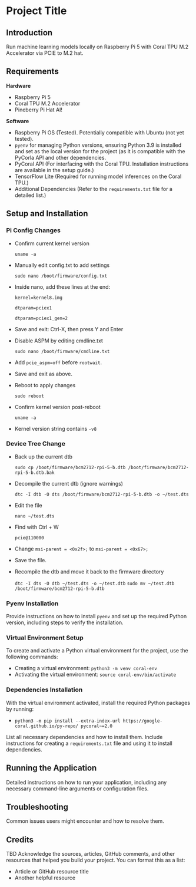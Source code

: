 # Project Title

## Introduction
Run machine learning models locally on Raspberry Pi 5 with Coral TPU M.2 Accelerator via PCIE to M.2 hat. 

## Requirements

 **Hardware**

  - Raspberry Pi 5
  - Coral TPU M.2 Accelerator
  - Pineberry Pi Hat AI!

**Software**
  - Raspberry Pi OS (Tested). Potentially compatible with Ubuntu (not yet tested).
  - `pyenv` for managing Python versions, ensuring Python 3.9 is installed and set as the local version for the project (as it is compatible with the PyCorla API and other dependencies.
  - PyCoral API (For interfacing with the Coral TPU. Installation instructions are available in the setup guide.)
  - TensorFlow Lite (Required for running model inferences on the Coral TPU.)
  - Additional Dependencies (Refer to the `requirements.txt` file for a detailed list.)

## Setup and Installation

### Pi Config Changes

  - Confirm current kernel version
	
	`uname -a`

  - Manually edit config.txt to add settings
	
	`sudo nano /boot/firmware/config.txt`

  - Inside nano, add these lines at the end:

	`kernel=kernel8.img`

	`dtparam=pciex1`

	`dtparam=pciex1_gen=2`

  - Save and exit: Ctrl-X, then press Y and Enter

  - Disable ASPM by editing cmdline.txt

	`sudo nano /boot/firmware/cmdline.txt`

  - Add `pcie_aspm=off` before `rootwait`. 

  - Save and exit as above.

  - Reboot to apply changes

	`sudo reboot`

 - Confirm kernel version post-reboot

	`uname -a`

 - Kernel version string contains `-v8`

### Device Tree Change

 - Back up the current dtb

	`sudo cp /boot/firmware/bcm2712-rpi-5-b.dtb /boot/firmware/bcm2712-rpi-5-b.dtb.bak`

 - Decompile the current dtb (ignore warnings)

	`dtc -I dtb -O dts /boot/firmware/bcm2712-rpi-5-b.dtb -o ~/test.dts`

 - Edit the file

	`nano ~/test.dts`

 - Find with Ctrl + W

	 `pcie@110000`
 
 - Change `msi-parent = <0x2f>;` to  `msi-parent = <0x67>;`

 - Save the file.

 - Recompile the dtb and move it back to the firmware directory
	
	`dtc -I dts -O dtb ~/test.dts -o ~/test.dtb`
	`sudo mv ~/test.dtb /boot/firmware/bcm2712-rpi-5-b.dtb`
### Pyenv Installation

Provide instructions on how to install `pyenv` and set up the required Python version, including steps to verify the installation.

### Virtual Environment Setup

To create and activate a Python virtual environment for the project, use the following commands:
- Creating a virtual environment: `python3 -m venv coral-env`
- Activating the virtual environment: `source coral-env/bin/activate`

### Dependencies Installation

With the virtual environment activated, install the required Python packages by running:
- `python3 -m pip install --extra-index-url https://google-coral.github.io/py-repo/ pycoral~=2.0`

List all necessary dependencies and how to install them. Include instructions for creating a `requirements.txt` file and using it to install dependencies.

## Running the Application

Detailed instructions on how to run your application, including any necessary command-line arguments or configuration files.

## Troubleshooting

Common issues users might encounter and how to resolve them.


## Credits
TBD
Acknowledge the sources, articles, GitHub comments, and other resources that helped you build your project. You can format this as a list:
- Article or GitHub resource title
- Another helpful resource
